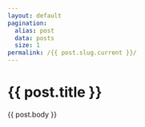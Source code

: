 ```yaml
---
layout: default
pagination:
  alias: post
  data: posts
  size: 1
permalink: /{{ post.slug.current }}/
---
```


# {{ post.title }}

{{ post.body }}
